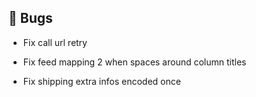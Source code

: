 ## 🐛 Bugs

- Fix call url retry

- Fix feed mapping 2 when spaces around column titles

- Fix shipping extra infos encoded once